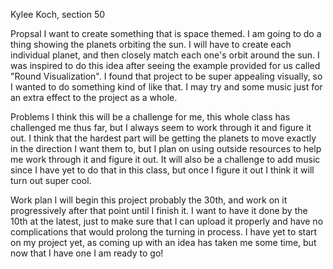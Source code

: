 Kylee Koch, section 50

Propsal
I want to create something that is space themed.  I am going to do a thing showing the planets orbiting the sun.  I will have to create each individual planet, and then closely match each one's orbit around the sun.  I was inspired to do this idea after seeing the example provided for us called "Round Visualization".  I found that project to be super appealing visually, so I wanted to do something kind of like that.  I may try and some music just for an extra effect to the project as a whole.

Problems
I think this will be a challenge for me, this whole class has challenged me thus far, but I always seem to work through it and figure it out. I think that the hardest part will be getting the planets to move exactly in the direction I want them to, but I plan on using outside resources to help me work through it and figure it out.  It will also be a challenge to add music since I have yet to do that in this class, but once I figure it out I think it will turn out super cool.

Work plan
I will begin this project probably the 30th, and work on it progressively after that point until I finish it.  I want to have it done by the 10th at the latest, just to make sure that I can upload it properly and have no complications that would prolong the turning in process.  I have yet to start on my project yet, as coming up with an idea has taken me some time, but now that I have one I am ready to go!
